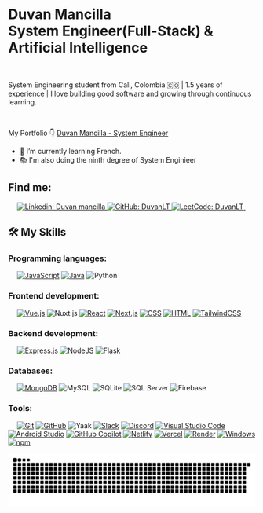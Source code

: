 

<h1>Duvan Mancilla <br/> System Engineer(Full-Stack) & Artificial Intelligence </h1>
&emsp;
<p align="left">System Engineering student from Cali, Colombia 🇨🇴 | 1.5 years of experience | I love building good software and growing through continuous learning.</p>
&emsp;

My Portfolio 👇
<a href="https://duvanmancilla.vercel.app/" target="_BLANK">Duvan Mancilla - System Engineer</a>

- 🔭 I’m currently learning French.   
- 📚 I'm also doing the ninth degree of System Enginieer
&emsp;

## Find me:
&emsp;
<a href="https://www.linkedin.com/in/duvan-mancilla/">
  ![Linkedin: Duvan mancilla](https://img.shields.io/badge/-Duvan%20Mancilla-blue?style=flat-square&logo=Linkedin&logoColor=white)
</a>
<a href="https://github.com/DuvanLT">
  ![GitHub: DuvanLT](https://img.shields.io/github/followers/DuvanLT?label=follow&style=social)
</a>
<a href="https://leetcode.com/u/DuvanLT/">
 ![LeetCode: DuvanLT](https://img.shields.io/badge/-DuvanLT-000?&logo=LeetCode)
</a>
&emsp;
## 🛠️ My Skills
### Programming languages:
&emsp;
[![JavaScript](https://img.shields.io/badge/JavaScript-F7DF1E?logo=javascript&logoColor=000)](#)
[![Java](https://img.shields.io/badge/Java-%23ED8B00.svg?logo=openjdk&logoColor=white)](#)
![Python](https://img.shields.io/badge/Python-gray?logo=python&logoColor=white)


### Frontend development:
&emsp;
[![Vue.js](https://img.shields.io/badge/Vue.js-4FC08D?logo=vuedotjs&logoColor=fff)](#)
![Nuxt.js](https://img.shields.io/badge/Nuxt.js-002E3B?style=for-the-badge&logo=nuxtdotjs&logoColor=%2300DC82)
[![React](https://img.shields.io/badge/React-%2320232a.svg?logo=react&logoColor=%2361DAFB)](#)
[![Next.js](https://img.shields.io/badge/Next.js-black?logo=next.js&logoColor=white)](#)
[![CSS](https://img.shields.io/badge/CSS-1572B6?logo=css3&logoColor=fff)](#)
[![HTML](https://img.shields.io/badge/HTML-%23E34F26.svg?logo=html5&logoColor=white)](#)
[![TailwindCSS](https://img.shields.io/badge/Tailwind%20CSS-%2338B2AC.svg?logo=tailwind-css&logoColor=white)](#)

### Backend development:
&emsp;
[![Express.js](https://img.shields.io/badge/Express.js-%23404d59.svg?logo=express&logoColor=%2361DAFB)](#)
[![NodeJS](https://img.shields.io/badge/Node.js-6DA55F?logo=node.js&logoColor=white)](#)
![Flask](https://img.shields.io/badge/Flask-000000?logo=flask&logoColor=white)

### Databases:
&emsp;
[![MongoDB](https://img.shields.io/badge/MongoDB-%234ea94b.svg?logo=mongodb&logoColor=white)](#)
![MySQL](https://img.shields.io/badge/MySQL-4479A1?style=for-the-badge&logo=mysql&logoColor=white)
![SQLite](https://img.shields.io/badge/SQLite-07405E?style=for-the-badge&logo=sqlite&logoColor=white)
![SQL Server](https://img.shields.io/badge/SQL%20Server-CC2927?logo=microsoftsqlserver&logoColor=white)
![Firebase](https://img.shields.io/badge/Firebase-FFCA28?logo=firebase&logoColor=black)


### Tools:
&emsp;
[![Git](https://img.shields.io/badge/Git-F05032?logo=git&logoColor=fff)](#)
[![GitHub](https://img.shields.io/badge/GitHub-%23121011.svg?logo=github&logoColor=white)](#)
![Yaak](https://img.shields.io/badge/-Yaak-000?&logo=Yaak)
[![Slack](https://img.shields.io/badge/Slack-4A154B?logo=slack&logoColor=fff)](#)
[![Discord](https://img.shields.io/badge/Discord-%235865F2.svg?&logo=discord&logoColor=white)](#)
[![Visual Studio Code](https://custom-icon-badges.demolab.com/badge/Visual%20Studio%20Code-0078d7.svg?logo=vsc&logoColor=white)](#)
[![Android Studio](https://img.shields.io/badge/-Android%20Studio-ffffff?&logo=Android%20Studio)](#)
[![GitHub Copilot](https://img.shields.io/badge/GitHub%20Copilot-000?logo=githubcopilot&logoColor=fff)](#)
[![Netlify](https://img.shields.io/badge/Netlify-%23000000.svg?logo=netlify&logoColor=#00C7B7)](#)
[![Vercel](https://img.shields.io/badge/Vercel-%23000000.svg?logo=vercel&logoColor=white)](#)
[![Render](https://img.shields.io/badge/-Render-000?&logo=Render)](#)
[![Windows](https://custom-icon-badges.demolab.com/badge/Windows-0078D6?logo=windows11&logoColor=white)](#)
[![npm](https://img.shields.io/badge/npm-CB3837?logo=npm&logoColor=fff)](#)
&emsp;
&emsp;
<p align = "center">
	<img src = "https://github.com/7oSkaaa/7oSkaaa/blob/output/github-contribution-grid-snake.svg?" alt = "Snake Game"/>
</p>
